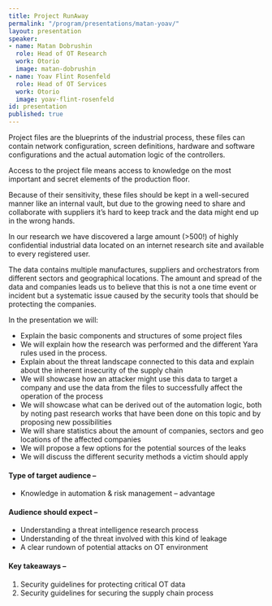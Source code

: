 ```yaml
---
title: Project RunAway
permalink: "/program/presentations/matan-yoav/"
layout: presentation
speaker:
- name: Matan Dobrushin
  role: Head of OT Research
  work: Otorio
  image: matan-dobrushin
- name: Yoav Flint Rosenfeld
  role: Head of OT Services
  work: Otorio
  image: yoav-flint-rosenfeld
id: presentation
published: true
---
```


Project files are the blueprints of the industrial process, these files can contain network configuration, screen definitions, hardware and software configurations and the actual automation logic of the controllers.

Access to the project file means access to knowledge on the most important and secret elements of the production floor.

Because of their sensitivity, these files should be kept in a well-secured manner like an internal vault, but due to the growing need to share and collaborate with suppliers it’s hard to keep track and the data might end up in the wrong hands.

In our research we have discovered a large amount (>500!) of highly confidential industrial data located on an internet research site and available to every registered user.

The data contains multiple manufactures, suppliers and orchestrators from different sectors and geographical locations. The amount and spread of the data and companies leads us to believe that this is not a one time event or incident but a systematic issue caused by the security tools that should be protecting the companies. 

In the presentation we will:
* Explain the basic components and structures of some project files
* We will explain how the research was performed and the different Yara rules used in the process.
* Explain about the threat landscape connected to this data and explain about the inherent insecurity of the supply chain
* We will showcase how an attacker might use this data to target a company and use the data from the files to successfully affect the operation of the process
* We will showcase what can be derived out of the automation logic, both by noting past research works that have been done on this topic and by proposing new possibilities
* We will share statistics about the amount of companies, sectors and geo locations of the affected companies
* We will propose a few options for the potential sources of the leaks
* We will discuss the different security methods a victim should apply

#### Type of target audience –
* Knowledge in automation & risk management – advantage

#### Audience should expect –
* Understanding a threat intelligence research process
* Understanding of the threat involved with this kind of leakage
* A clear rundown of potential attacks on OT environment

#### Key takeaways –
1. Security guidelines for protecting critical OT data
2. Security guidelines for securing the supply chain process